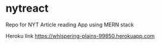 # nytreact
Repo for NYT Article reading App using MERN stack

Heroku link https://whispering-plains-99850.herokuapp.com

